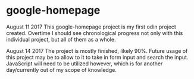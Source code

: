# google-homepage

August 11 2017
This google-homepage project is my first odin project created. Overtime I should see chronological progress not only with this individual project, but all of them as a whole.

August 14 2017
The project is mostly finished, likely 90%. Future usage of this project may be to allow to it to take in form input and search the input. JavaScript will need to be utilized however, which is for another day/currently out of my scope of knowledge.

